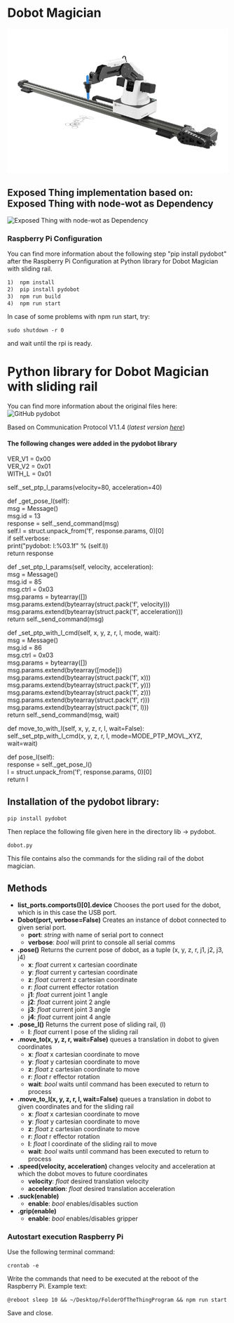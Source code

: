 # Dobot Magician

![DobotMagician](Devices/nodewot-dobot-magician/Images/Dobot_Magician.png)

## Exposed Thing implementation based on: Exposed Thing with node-wot as Dependency
![Exposed Thing with node-wot as Dependency](https://github.com/eclipse/thingweb.node-wot/tree/master/examples/templates/exposed-thing)

### Raspberry Pi Configuration

You can find more information about the following step "pip install pydobot" after the Raspberry Pi Configuration at Python library for Dobot Magician with sliding rail.

```
1)  npm install
2)  pip install pydobot 
3)  npm run build
4)  npm run start
```
In case of some problems with npm run start, try:
```
sudo shutdown -r 0 
```
and wait until the rpi is ready. 

Python library for Dobot Magician with sliding rail
===

You can find more information about the original files here:
![GitHub pydobot](https://github.com/luismesas/pydobot)

Based on Communication Protocol V1.1.4 (_latest version [here](https://www.dobot.cc/downloadcenter.html?sub_cat=72#sub-download)_)

#### The following changes were added in the pydobot library

VER_V1 = 0x00  
VER_V2 = 0x01  
WITH_L = 0x01  

self._set_ptp_l_params(velocity=80, acceleration=40)  

def _get_pose_l(self):  
        msg = Message()  
        msg.id = 13  
        response = self._send_command(msg)  
        self.l = struct.unpack_from('f', response.params, 0)[0]  
        if self.verbose:  
            print("pydobot: l:%03.1f" % (self.l))  
        return response  

def _set_ptp_l_params(self, velocity, acceleration):  
    msg = Message()  
    msg.id = 85  
    msg.ctrl = 0x03  
    msg.params = bytearray([])  
    msg.params.extend(bytearray(struct.pack('f', velocity)))  
    msg.params.extend(bytearray(struct.pack('f', acceleration)))  
    return self._send_command(msg)  

def _set_ptp_with_l_cmd(self, x, y, z, r, l, mode, wait):  
    msg = Message()  
    msg.id = 86  
    msg.ctrl = 0x03  
    msg.params = bytearray([])  
    msg.params.extend(bytearray([mode]))  
    msg.params.extend(bytearray(struct.pack('f', x)))  
    msg.params.extend(bytearray(struct.pack('f', y)))  
    msg.params.extend(bytearray(struct.pack('f', z)))  
    msg.params.extend(bytearray(struct.pack('f', r)))  
    msg.params.extend(bytearray(struct.pack('f', l)))  
    return self._send_command(msg, wait)  

def move_to_with_l(self, x, y, z, r, l, wait=False):  
    self._set_ptp_with_l_cmd(x, y, z, r, l, mode=MODE_PTP_MOVL_XYZ, wait=wait)  

def pose_l(self):  
    response = self._get_pose_l()  
    l = struct.unpack_from('f', response.params, 0)[0]  
    return l  

Installation of the pydobot library:
---

```
pip install pydobot
```

Then replace the following file given here in the directory lib -> pydobot.
```
dobot.py
```
This file contains also the commands for the sliding rail of the dobot magician. 


Methods
---

* **list_ports.comports()[0].device** Chooses the port used for the dobot, which is in this case the USB port.
* **Dobot(port, verbose=False)** Creates an instance of dobot connected to given serial port.
    * **port**: _string_ with name of serial port to connect
    * **verbose**: _bool_ will print to console all serial comms  
* **.pose()** Returns the current pose of dobot, as a tuple (x, y, z, r, j1, j2, j3, j4)
    * **x**: _float_ current x cartesian coordinate 
    * **y**: _float_ current y cartesian coordinate
    * **z**: _float_ current z cartesian coordinate
    * **r**: _float_ current effector rotation 
    * **j1**: _float_ current joint 1 angle 
    * **j2**: _float_ current joint 2 angle 
    * **j3**: _float_ current joint 3 angle 
    * **j4**: _float_ current joint 4 angle   
* **.pose_l()** Returns the current pose of sliding rail, (l)
    * **l**: _float_ current l pose of the sliding rail  
* **.move_to(x, y, z, r, wait=False)** queues a translation in dobot to given coordinates
    * **x**: _float_ x cartesian coordinate to move 
    * **y**: _float_ y cartesian coordinate to move 
    * **z**: _float_ z cartesian coordinate to move 
    * **r**: _float_ r effector rotation 
    * **wait**: _bool_ waits until command has been executed to return to process  
* **.move_to_l(x, y, z, r, l, wait=False)** queues a translation in dobot to given coordinates and for the sliding rail
    * **x**: _float_ x cartesian coordinate to move 
    * **y**: _float_ y cartesian coordinate to move 
    * **z**: _float_ z cartesian coordinate to move 
    * **r**: _float_ r effector rotation 
    * **l**: _float_ l coordinate of the sliding rail to move
    * **wait**: _bool_ waits until command has been executed to return to process  
* **.speed(velocity, acceleration)** changes velocity and acceleration at which the dobot moves to future coordinates
    * **velocity**: _float_ desired translation velocity 
    * **acceleration**: _float_ desired translation acceleration   
* **.suck(enable)**
    * **enable**: _bool_ enables/disables suction  
* **.grip(enable)**
    * **enable**: _bool_ enables/disables gripper  


### Autostart execution Raspberry Pi

Use the following terminal command:
```
crontab -e
```
Write the commands that need to be executed at the reboot of the Raspberry Pi.
Example text:

```
@reboot sleep 10 && ~/Desktop/FolderOfTheThingProgram && npm run start
```
Save and close.